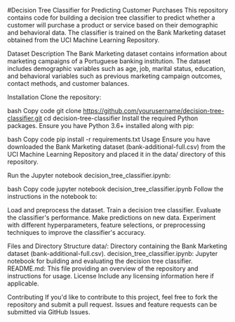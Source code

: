 
#Decision Tree Classifier for Predicting Customer Purchases
This repository contains code for building a decision tree classifier to predict whether a customer will purchase a product or service based on their demographic and behavioral data. The classifier is trained on the Bank Marketing dataset obtained from the UCI Machine Learning Repository.

Dataset Description
The Bank Marketing dataset contains information about marketing campaigns of a Portuguese banking institution. The dataset includes demographic variables such as age, job, marital status, education, and behavioral variables such as previous marketing campaign outcomes, contact methods, and customer balances.

Installation
Clone the repository:

bash
Copy code
git clone https://github.com/yourusername/decision-tree-classifier.git
cd decision-tree-classifier
Install the required Python packages. Ensure you have Python 3.6+ installed along with pip:

bash
Copy code
pip install -r requirements.txt
Usage
Ensure you have downloaded the Bank Marketing dataset (bank-additional-full.csv) from the UCI Machine Learning Repository and placed it in the data/ directory of this repository.

Run the Jupyter notebook decision_tree_classifier.ipynb:

bash
Copy code
jupyter notebook decision_tree_classifier.ipynb
Follow the instructions in the notebook to:

Load and preprocess the dataset.
Train a decision tree classifier.
Evaluate the classifier's performance.
Make predictions on new data.
Experiment with different hyperparameters, feature selections, or preprocessing techniques to improve the classifier's accuracy.

Files and Directory Structure
data/: Directory containing the Bank Marketing dataset (bank-additional-full.csv).
decision_tree_classifier.ipynb: Jupyter notebook for building and evaluating the decision tree classifier.
README.md: This file providing an overview of the repository and instructions for usage.
License
Include any licensing information here if applicable.

Contributing
If you'd like to contribute to this project, feel free to fork the repository and submit a pull request. Issues and feature requests can be submitted via GitHub Issues.

